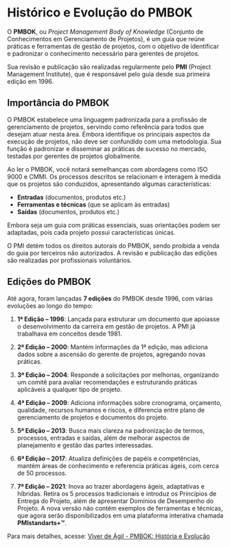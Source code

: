 # Histórico e Evolução do PMBOK

O **PMBOK**, ou *Project Management Body of Knowledge* (Conjunto de Conhecimentos em Gerenciamento de Projetos), é um guia que reúne práticas e ferramentas de gestão de projetos, com o objetivo de identificar e padronizar o conhecimento necessário para gerentes de projetos.

Sua revisão e publicação são realizadas regularmente pelo **PMI** (Project Management Institute), que é responsável pelo guia desde sua primeira edição em 1996.

## Importância do PMBOK

O PMBOK estabelece uma linguagem padronizada para a profissão de gerenciamento de projetos, servindo como referência para todos que desejam atuar nesta área. Embora identifique os principais aspectos da execução de projetos, não deve ser confundido com uma metodologia. Sua função é padronizar e disseminar as práticas de sucesso no mercado, testadas por gerentes de projetos globalmente.

Ao ler o PMBOK, você notará semelhanças com abordagens como ISO 9000 e CMMI. Os processos descritos se relacionam e interagem à medida que os projetos são conduzidos, apresentando algumas características:

- **Entradas** (documentos, produtos etc.)
- **Ferramentas e técnicas** (que se aplicam às entradas)
- **Saídas** (documentos, produtos etc.)

Embora seja um guia com práticas essenciais, suas orientações podem ser adaptadas, pois cada projeto possui características únicas.

O PMI detém todos os direitos autorais do PMBOK, sendo proibida a venda do guia por terceiros não autorizados. A revisão e publicação das edições são realizadas por profissionais voluntários.

## Edições do PMBOK

Até agora, foram lançadas **7 edições** do PMBOK desde 1996, com várias evoluções ao longo do tempo:

1. **1ª Edição – 1996**: Lançada para estruturar um documento que apoiasse o desenvolvimento da carreira em gestão de projetos. A PMI já trabalhava em conceitos desde 1981.

2. **2ª Edição – 2000**: Mantém informações da 1ª edição, mas adiciona dados sobre a ascensão do gerente de projetos, agregando novas práticas.

3. **3ª Edição – 2004**: Responde a solicitações por melhorias, organizando um comitê para avaliar recomendações e estruturando práticas aplicáveis a qualquer tipo de projeto.

4. **4ª Edição – 2009**: Adiciona informações sobre cronograma, orçamento, qualidade, recursos humanos e riscos, e diferencia entre plano de gerenciamento de projetos e documentos do projeto.

5. **5ª Edição – 2013**: Busca mais clareza na padronização de termos, processos, entradas e saídas, além de melhorar aspectos de planejamento e gestão das partes interessadas.

6. **6ª Edição – 2017**: Atualiza definições de papéis e competências, mantém áreas de conhecimento e referencia práticas ágeis, com cerca de 50 processos.

7. **7ª Edição – 2021**: Inova ao trazer abordagens ágeis, adaptativas e híbridas. Retira os 5 processos tradicionais e introduz os Princípios de Entrega do Projeto, além de apresentar Domínios de Desempenho do Projeto. A nova versão não contém exemplos de ferramentas e técnicas, que agora serão disponibilizados em uma plataforma interativa chamada **PMIstandarts+™**.

Para mais detalhes, acesse: [Viver de Ágil - PMBOK: História e Evolução](https://viverdeagil.com.br/pmbok-historia-e-evolucao/)